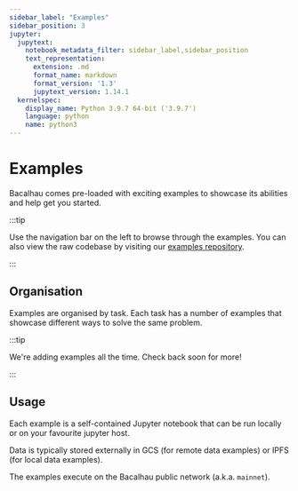 ```yaml
---
sidebar_label: "Examples"
sidebar_position: 3
jupyter:
  jupytext:
    notebook_metadata_filter: sidebar_label,sidebar_position
    text_representation:
      extension: .md
      format_name: markdown
      format_version: '1.3'
      jupytext_version: 1.14.1
  kernelspec:
    display_name: Python 3.9.7 64-bit ('3.9.7')
    language: python
    name: python3
---
```


# Examples

Bacalhau comes pre-loaded with exciting examples to showcase its abilities and help get you started.

:::tip

Use the navigation bar on the left to browse through the examples. You can also view the raw codebase by visiting our [examples repository](https://github.com/bacalhau-project/examples).

:::

## Organisation

Examples are organised by task. Each task has a number of examples that showcase different ways to solve the same problem.

:::tip

We're adding examples all the time. Check back soon for more!

:::

## Usage

Each example is a self-contained Jupyter notebook that can be run locally or on your favourite jupyter host.

Data is typically stored externally in GCS (for remote data examples) or IPFS (for local data examples).

The examples execute on the Bacalhau public network (a.k.a. `mainnet`).

